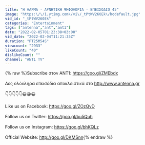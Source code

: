 ```yaml
---
title: "Η ΦΑΡΜΑ - ΑΡΝΗΤΙΚΗ ΨΗΦΟΦΟΡΙΑ - ΕΠΕΙΣΟΔΙΟ 45"
image: "https:\/\/i.ytimg.com\/vi\/_tPtWV260Ek\/hqdefault.jpg"
vid_id: "_tPtWV260Ek"
categories: "Entertainment"
tags: ["antenna","ant","ant1"]
date: "2022-02-05T01:23:38+03:00"
vid_date: "2022-02-04T11:21:35Z"
duration: "PT25M54S"
viewcount: "2933"
likeCount: "40"
dislikeCount: ""
channel: "ANT1 TV"
---
```

{% raw %}Subscribe στον ANT1: <a rel="nofollow" target="blank" href="https://goo.gl/ZMEbdx">https://goo.gl/ZMEbdx</a><br /><br />Δες ολόκληρα επεισόδια αποκλειστικά στο <a rel="nofollow" target="blank" href="http://www.antenna.gr">http://www.antenna.gr</a><br /><br /> 👇👇👇👇👇😀😀😀<br /><br />Like us on Facebook: <a rel="nofollow" target="blank" href="https://goo.gl/ZOzQvD">https://goo.gl/ZOzQvD</a><br /><br />Follow us on Twitter: <a rel="nofollow" target="blank" href="https://goo.gl/bu5Quh">https://goo.gl/bu5Quh</a><br /><br />Follow us on Instagram: <a rel="nofollow" target="blank" href="https://goo.gl/bhKQLz">https://goo.gl/bhKQLz</a><br /><br />Official Website: <a rel="nofollow" target="blank" href="http://goo.gl/DKMSnn">http://goo.gl/DKMSnn</a>{% endraw %}
